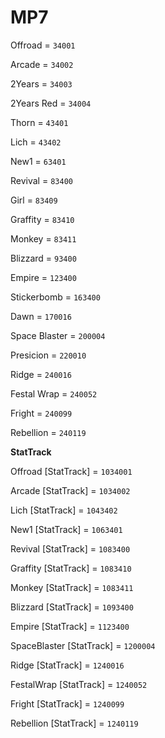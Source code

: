 # MP7


Offroad = `34001`

Arcade = `34002`

2Years = `34003`

2Years Red = `34004`

Thorn = `43401`

Lich = `43402`

New1 = `63401`

Revival = `83400`

Girl = `83409`

Graffity = `83410`

Monkey = `83411`

Blizzard = `93400`

Empire = `123400`

Stickerbomb = `163400`

Dawn = `170016`

Space Blaster = `200004`

Presicion = `220010`

Ridge = `240016`

Festal Wrap = `240052`

Fright = `240099`

Rebellion = `240119`


**StatTrack**


Offroad [StatTrack] = `1034001`

Arcade [StatTrack] = `1034002`

Lich [StatTrack] = `1043402`

New1 [StatTrack] = `1063401`

Revival [StatTrack] = `1083400`

Graffity [StatTrack] = `1083410`

Monkey [StatTrack] = `1083411`

Blizzard [StatTrack] = `1093400`

Empire [StatTrack] = `1123400`

SpaceBlaster [StatTrack] = `1200004`

Ridge [StatTrack] = `1240016`

FestalWrap [StatTrack] = `1240052`

Fright [StatTrack] = `1240099`

Rebellion [StatTrack] = `1240119`